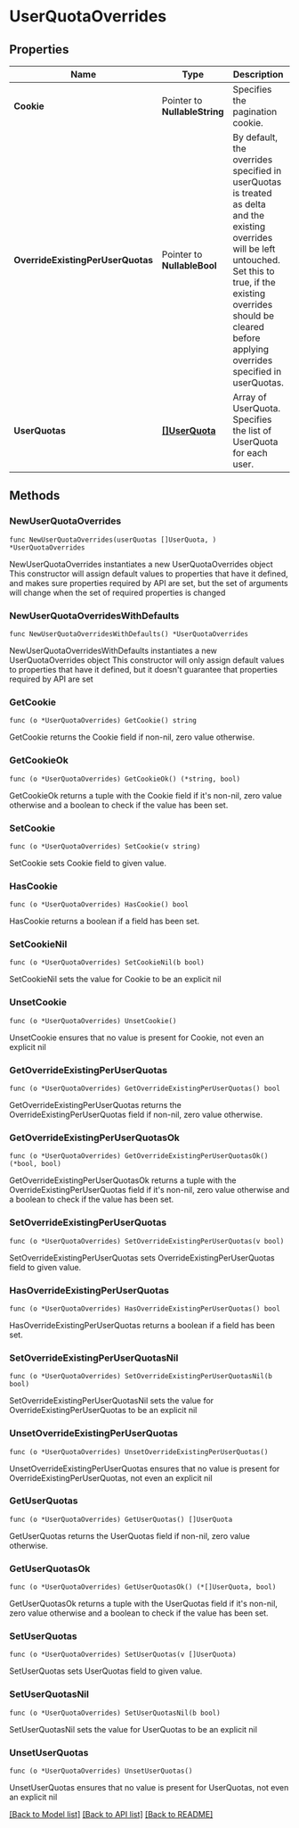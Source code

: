 # UserQuotaOverrides

## Properties

Name | Type | Description | Notes
------------ | ------------- | ------------- | -------------
**Cookie** | Pointer to **NullableString** | Specifies the pagination cookie. | [optional] 
**OverrideExistingPerUserQuotas** | Pointer to **NullableBool** | By default, the overrides specified in userQuotas is treated as delta and the existing overrides will be left untouched. Set this to true, if the existing overrides should be cleared before applying overrides specified in userQuotas. | [optional] 
**UserQuotas** | [**[]UserQuota**](UserQuota.md) | Array of UserQuota. Specifies the list of UserQuota for each user. | 

## Methods

### NewUserQuotaOverrides

`func NewUserQuotaOverrides(userQuotas []UserQuota, ) *UserQuotaOverrides`

NewUserQuotaOverrides instantiates a new UserQuotaOverrides object
This constructor will assign default values to properties that have it defined,
and makes sure properties required by API are set, but the set of arguments
will change when the set of required properties is changed

### NewUserQuotaOverridesWithDefaults

`func NewUserQuotaOverridesWithDefaults() *UserQuotaOverrides`

NewUserQuotaOverridesWithDefaults instantiates a new UserQuotaOverrides object
This constructor will only assign default values to properties that have it defined,
but it doesn't guarantee that properties required by API are set

### GetCookie

`func (o *UserQuotaOverrides) GetCookie() string`

GetCookie returns the Cookie field if non-nil, zero value otherwise.

### GetCookieOk

`func (o *UserQuotaOverrides) GetCookieOk() (*string, bool)`

GetCookieOk returns a tuple with the Cookie field if it's non-nil, zero value otherwise
and a boolean to check if the value has been set.

### SetCookie

`func (o *UserQuotaOverrides) SetCookie(v string)`

SetCookie sets Cookie field to given value.

### HasCookie

`func (o *UserQuotaOverrides) HasCookie() bool`

HasCookie returns a boolean if a field has been set.

### SetCookieNil

`func (o *UserQuotaOverrides) SetCookieNil(b bool)`

 SetCookieNil sets the value for Cookie to be an explicit nil

### UnsetCookie
`func (o *UserQuotaOverrides) UnsetCookie()`

UnsetCookie ensures that no value is present for Cookie, not even an explicit nil
### GetOverrideExistingPerUserQuotas

`func (o *UserQuotaOverrides) GetOverrideExistingPerUserQuotas() bool`

GetOverrideExistingPerUserQuotas returns the OverrideExistingPerUserQuotas field if non-nil, zero value otherwise.

### GetOverrideExistingPerUserQuotasOk

`func (o *UserQuotaOverrides) GetOverrideExistingPerUserQuotasOk() (*bool, bool)`

GetOverrideExistingPerUserQuotasOk returns a tuple with the OverrideExistingPerUserQuotas field if it's non-nil, zero value otherwise
and a boolean to check if the value has been set.

### SetOverrideExistingPerUserQuotas

`func (o *UserQuotaOverrides) SetOverrideExistingPerUserQuotas(v bool)`

SetOverrideExistingPerUserQuotas sets OverrideExistingPerUserQuotas field to given value.

### HasOverrideExistingPerUserQuotas

`func (o *UserQuotaOverrides) HasOverrideExistingPerUserQuotas() bool`

HasOverrideExistingPerUserQuotas returns a boolean if a field has been set.

### SetOverrideExistingPerUserQuotasNil

`func (o *UserQuotaOverrides) SetOverrideExistingPerUserQuotasNil(b bool)`

 SetOverrideExistingPerUserQuotasNil sets the value for OverrideExistingPerUserQuotas to be an explicit nil

### UnsetOverrideExistingPerUserQuotas
`func (o *UserQuotaOverrides) UnsetOverrideExistingPerUserQuotas()`

UnsetOverrideExistingPerUserQuotas ensures that no value is present for OverrideExistingPerUserQuotas, not even an explicit nil
### GetUserQuotas

`func (o *UserQuotaOverrides) GetUserQuotas() []UserQuota`

GetUserQuotas returns the UserQuotas field if non-nil, zero value otherwise.

### GetUserQuotasOk

`func (o *UserQuotaOverrides) GetUserQuotasOk() (*[]UserQuota, bool)`

GetUserQuotasOk returns a tuple with the UserQuotas field if it's non-nil, zero value otherwise
and a boolean to check if the value has been set.

### SetUserQuotas

`func (o *UserQuotaOverrides) SetUserQuotas(v []UserQuota)`

SetUserQuotas sets UserQuotas field to given value.


### SetUserQuotasNil

`func (o *UserQuotaOverrides) SetUserQuotasNil(b bool)`

 SetUserQuotasNil sets the value for UserQuotas to be an explicit nil

### UnsetUserQuotas
`func (o *UserQuotaOverrides) UnsetUserQuotas()`

UnsetUserQuotas ensures that no value is present for UserQuotas, not even an explicit nil

[[Back to Model list]](../README.md#documentation-for-models) [[Back to API list]](../README.md#documentation-for-api-endpoints) [[Back to README]](../README.md)


